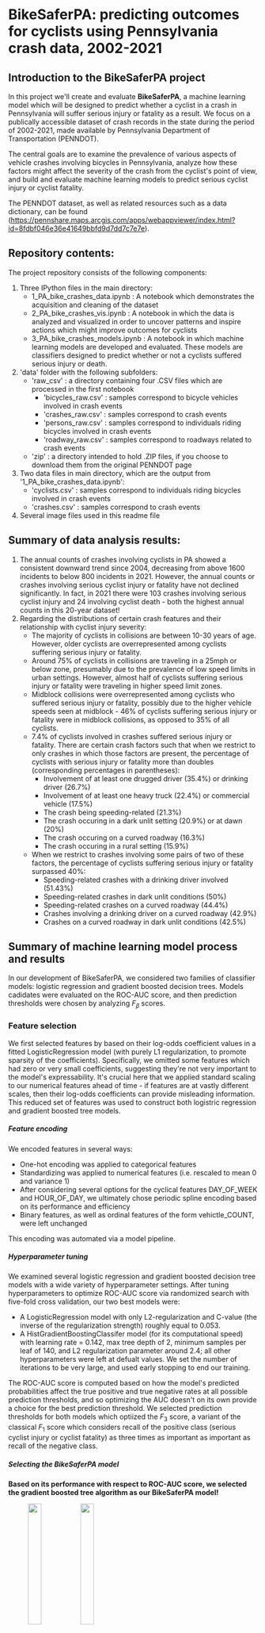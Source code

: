 # BikeSaferPA: predicting outcomes for cyclists using Pennsylvania crash data, 2002-2021
 
## Introduction to the BikeSaferPA project

In this project we'll create and evaluate **BikeSaferPA**, a machine learning model which will be designed to predict whether a cyclist in a crash in Pennsylvania will suffer serious injury or fatality as a result.  We focus on a publically accessible dataset of crash records in the state during the period of 2002-2021, made available by Pennsylvania Department of Transportation (PENNDOT).

The central goals are to examine the prevalence of various aspects of vehicle crashes involving bicycles in Pennsylvania, analyze how these factors might affect the severity of the crash from the cyclist's point of view, and build and evaluate machine learning models to predict serious cyclist injury or cyclist fatality.

The PENNDOT dataset, as well as related resources such as a data dictionary, can be found (https://pennshare.maps.arcgis.com/apps/webappviewer/index.html?id=8fdbf046e36e41649bbfd9d7dd7c7e7e).

## Repository contents:

The project repository consists of the following components:
1. Three IPython files in the main directory:
    * 1_PA_bike_crashes_data.ipynb : A notebook which demonstrates the acquisition and cleaning of the dataset
    * 2_PA_bike_crashes_vis.ipynb : A notebook in which the data is analyzed and visualized in order to uncover patterns and inspire actions which might improve outcomes for cyclists
    * 3_PA_bike_crashes_models.ipynb : A notebook in which machine learning models are developed and evaluated.  These models are classifiers designed to predict whether or not a cyclists suffered serious injury or death.
2. 'data' folder with the following subfolders:
    * 'raw_csv' : a directory containing four .CSV files which are processed in the first notebook
        * 'bicycles_raw.csv' : samples correspond to bicycle vehicles involved in crash events
        * 'crashes_raw.csv' : samples correspond to crash events
        * 'persons_raw.csv' : samples correspond to individuals riding bicycles involved in crash events
        * 'roadway_raw.csv' : samples correspond to roadways related to crash events
     * 'zip' : a directory intended to hold .ZIP files, if you choose to download them from the original PENNDOT page
3. Two data files in main directory, which are the output from '1_PA_bike_crashes_data.ipynb':
    * 'cyclists.csv' : samples correspond to individuals riding bicycles involved in crash events
    * 'crashes.csv' : samples correspond to crash events
4. Several image files used in this readme file
    
## Summary of data analysis results:

1. The annual counts of crashes involving cyclists in PA showed a consistent downward trend since 2004, decreasing from above 1600 incidents to below 800 incidents in 2021.  However, the annual counts or crashes involving serious cyclist injury or fatality have not declined significantly.  In fact, in 2021 there were 103 crashes involving serious cyclist injury and 24 involving cyclist death - both the highest annual counts in this 20-year dataset!
2. Regarding the distributions of certain crash features and their relationship with cyclist injury severity:
    * The majority of cyclists in collisions are between 10-30 years of age.  However, older cyclists are overrepresented among cyclists suffering serious injury or fatality.
    * Around 75% of cyclists in collisions are traveling in a 25mph or below zone, presumably due to the prevalence of low speed limits in urban settings.  However, almost half of cyclists suffering serious injury or fatality were traveling in higher speed limit zones.
    * Midblock collisions were overrepresented among cyclists who suffered serious injury or fatality, possibly due to the higher vehicle speeds seen at midblock - 46% of cyclists suffering serious injury or fatality were in midblock collisions, as opposed to 35% of all cyclists.
    * 7.4% of cyclists involved in crashes suffered serious injury or fatality.  There are certain crash factors such that when we restrict to only crashes in which those factors are present, the percentage of cyclists with serious injury or fatality more than doubles (corresponding percentages in parentheses):
        * Involvement of at least one drugged driver (35.4%) or drinking driver (26.7%) 
        * Involvement of at least one heavy truck (22.4%) or commercial vehicle (17.5%)
        * The crash being speeding-related (21.3%)
        * The crash occuring in a dark unlit setting (20.9%) or at dawn (20%)
        * The crash occuring on a curved roadway (16.3%)
        * The crash occuring in a rural setting (15.9%)
    * When we restrict to crashes involving some pairs of two of these factors, the percentage of cyclists suffering serious injury or fatality surpassed 40%:
        * Speeding-related crashes with a drinking driver involved (51.43%)
        * Speeding-related crashes in dark unlit conditions (50%)
        * Speeding-related crashes on a curved roadway (44.4%)
        * Crashes involving a drinking driver on a curved roadway (42.9%)
        * Crashes on a curved roadway in dark unlit conditions (42.5%)
        
## Summary of machine learning model process and results

In our development of BikeSaferPA, we considered two families of classifier models: logistic regression and gradient boosted decision trees.  Models cadidates were evaluated on the ROC-AUC score, and then prediction thresholds were chosen by analyzing $F_{\beta}$ scores.

### Feature selection

We first selected features by based on their log-odds coefficient values in a fitted LogisticRegression model (with purely L1 regularization, to promote sparsity of the coefficients).  Specifically, we omitted some features which had zero or very small coefficients, suggesting they're not very important to the model's expressability.  It's crucial here that we applied standard scaling to our numerical features ahead of time - if features are at vastly different scales, then their log-odds coefficients can provide misleading information.
This reduced set of features was used to construct both logistric regression and gradient boosted tree models.

##### Feature encoding

We encoded features in several ways:
* One-hot encoding was applied to categorical features
* Standardizing was applied to numerical features (i.e. rescaled to mean 0 and variance 1)
* After considering several options for the cyclical features DAY_OF_WEEK and HOUR_OF_DAY, we ultimately chose periodic spline encoding based on its performance and efficiency
* Binary features, as well as ordinal features of the form vehictle_COUNT, were left unchanged

This encoding was automated via a model pipeline.

##### Hyperparameter tuning

We examined several logistic regression and gradient boosted decision tree models with a wide variety of hyperparameter settings.  After tuning hyperparameters to optimize ROC-AUC score via randomized search with five-fold cross validation, our two best models were:
* A LogisticRegression model with only L2-regularization and C-value (the inverse of the regularization strength) roughly equal to 0.053.
* A HistGradientBoostingClassifer model (for its computational speed) with learning rate = 0.142, max tree depth of 2, minimum samples per leaf of 140, and L2 regularization parameter around 2.4; all other hyperparameters were left at defualt values.  We set the number of iterations to be very large, and used early stopping to end our training.

The ROC-AUC score is computed based on how the model's predicted probabilities affect the true positive and true negative rates at all possible prediction thresholds, and so optimizing the AUC doesn't on its own provide a choice for the best prediction threshold.  We selected prediction thresholds for both models which optiized the $F_3$ score, a variant of the classical $F_1$ score which considers recall of the positive class (serious cyclist injury or cyclist fatality) as three times as important as important as recall of the negative class.

##### Selecting the BikeSaferPA model

**Based on its performance with respect to ROC-AUC score, we selected the gradient boosted tree algorithm as our BikeSaferPA model!**

<figure>
<img src="hgb_roc.png" width="25%"><img src="hgb_conf.png" width="25%">
    <figcaption align="center">The ROC curve and confusion matrix for the BikeSaferPA classifier model.</figcaption>
</figure>
    
When trained on the entire training set and scored on the holdout test set, BikeSaferPA attains ROC-AUC score of around 0.72.  Using the classification threshold values we selected in the parameter tuning phase, the model correctly classifies 68% of cyclists in the test set who suffered serious injury or fatality, and correctly classifies 64% of those who didn't.  We set the threshold to optimize the $F_3$ score, a variant of the $F_1$ score which views recall as three times as important as precision; adjusting it further could produce variants which are better at identifying cyclists at risk of serious injury or death, but they would also accumulate more false positives.  The end-user of BikeSaferPA should adjust its classification threshold to accomodate the needs of their particular use case.

### Interpreting BikeSaferPA based on SHAP values
We computed SHAP (SHapley Additive exPlanation) values on the test set.  SHAP values are very reliable metrics for determining the importance of features to the model's predictions and help to explain the decisions made by models such as BikeSaferPA.  In particular, in which directions (and with what magnitudes) do individual features push the model's predictions?

<figure>
<img src="shap.png" width="70%">
    <figcaption align="center">Plots showing SHAP values for various features in the BikeSaferPA model.  Only the 20 features with larges mean absolute SHAP values are shown.</figcaption>
</figure>

*Note: the following statements should not be interpreted as inferring causality; rather, they are statements about how conditioning on certain factors affects the expected prediction of BikeSaferPA!*

Based on SHAP values, we can conclude that the probability that BikeSaferPA will predict that a cyclist suffered serious injury or fatality in a collision...
* ...increases steadily with the age of the cyclist
* ...increases steadily with the posted speed limit
* ...steadily increases with how recent the crash is
* ...is significantly higher when the collision is speeding-related
* ...is significantly higher when the collision involves a drinking driver
* ...is significantly higher when the collision involves a truck, SUV, van, or commercial vehicle
* ...is significantly higher when the collision is head-on or rear-end, and lower for sideswipe collisions
* ...is higher when the cyclist is male
* ...is higher when the collision occurs midblock between intersections, on a hill, on a curved roadway, in a rural setting, or in dark unlit conditions
* ...is higher when it involves a driver who has run a red light
* ...is higher when the cyclist is both striking and struck
* ...is on average lower when the collision involves an aggressive driving behavior, but may be higher or lower depending on the type of aggressive driving behavior
* ...is not increased by wearing a bicycle helmet at moderate to high speeds

### Policy recommendations based on BikeSaferPA results

Based on the results of BikeSaferPA's SHAP values, I would recommend the following actions to be taken in an effort to reduce the incidence of serious cyclist injury and cyclist fatality (as well as cyclist crashes in general) in Pennsylvania:

1. Increasing cyclist education efforts regarding:
    * Safer riding practices around trucks and commercial vehicles
    * Choosing routes with lower posted speed limits when possible
    * Visibility measures for low light riding conditions - reflectors, reflective clothing, headlights, taillights
    * The serious risk resulting from dangerous cyclist behavior:
        * Speeding, running stop signs, or running traffic lights
        * Wrong-way riding, as head-on collisions are the most likely type to result in severe injury or death
    
2. Increasing education efforts for private motorists and commercial vehicle drivers involving:
    * The serious risk resulting from several dangerous types of driver behavior:
        * Driving while under the influence of drugs or alcohol
        * Speeding, running stop signs, or running traffic lights
    * Awareness of cyclists and driving practices that help keep cyclists safe, especially when:
        * Driving in low light conditions
        * Driving in areas with higher posted speed limits
        * Driving during high-traffic times,e.g. morning and evening weekday commuting hours
        * Navigating curved roadways and hilly roadways
3. Increasing enforcement of speeding, driving a motor vehicle while impaired, and running red lights and stop signs.
4. Investing in infrastructure improvements:
    * Upgrading and/or repairing roadway lighting in areas where cyclists frequent, especially on midblock stretches and areas of roadway with curves, hills, in rural settings, and areas with higher posted speed limits.
    * Adding protected bicycle lanes/routes along roads commonly used by bicyclists, with a focus on:
        * routes with higher posted speed limits and/or where motor vehicle speeding is very prevalent
        * routes with significant use by heavy trucks and/or commercial vehicles
        * routes that are used heavily during the weekday morning and evening commutes
5. Invest in research to investigate reason(s) for the increasing prevalence of serious injury or fatality among cyclists in collisions during the period of 2002-2021.  If this trend continues, cyclists in PA will be in much more danger in the future!